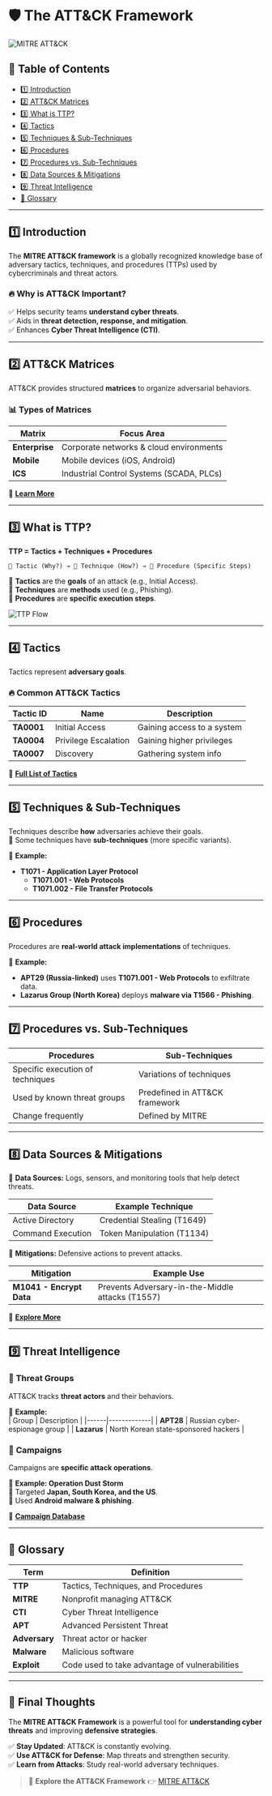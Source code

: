 # **🛡️ The ATT&CK Framework**

![MITRE ATT&CK](https://media.giphy.com/media/v1.Y2lkPTc5MGI3NjExeXF5YzhhNndtNWx6MWU3dnE3NTZ2ZG8wc25xaTNtdDZ2ajVsbGx5bCZlcD12MV9zdGlja2Vyc19zZWFyY2gmY3Q9cw/4B1BTOMTi8b3OdPrzy/giphy.gif)

## **📖 Table of Contents**  
- [1️⃣ Introduction](#1️⃣-introduction)  
- [2️⃣ ATT&CK Matrices](#2️⃣-attck-matrices)  
- [3️⃣ What is TTP?](#3️⃣-what-is-ttp)  
- [4️⃣ Tactics](#4️⃣-tactics)  
- [5️⃣ Techniques & Sub-Techniques](#5️⃣-techniques--sub-techniques)  
- [6️⃣ Procedures](#6️⃣-procedures)  
- [7️⃣ Procedures vs. Sub-Techniques](#7️⃣-procedures-vs-sub-techniques)  
- [8️⃣ Data Sources & Mitigations](#8️⃣-data-sources--mitigations)  
- [9️⃣ Threat Intelligence](#9️⃣-threat-intelligence)  
- [📜 Glossary](#📜-glossary)  

---

## **1️⃣ Introduction**  
The **MITRE ATT&CK framework** is a globally recognized knowledge base of adversary tactics, techniques, and procedures (TTPs) used by cybercriminals and threat actors.  

### 🔥 **Why is ATT&CK Important?**  
✅ Helps security teams **understand cyber threats**.  
✅ Aids in **threat detection, response, and mitigation**.  
✅ Enhances **Cyber Threat Intelligence (CTI)**.  

---

## **2️⃣ ATT&CK Matrices**  
ATT&CK provides structured **matrices** to organize adversarial behaviors.  

### **📊 Types of Matrices**  
| Matrix       | Focus Area                              |
|-------------|--------------------------------------|
| **Enterprise** | Corporate networks & cloud environments |
| **Mobile**     | Mobile devices (iOS, Android) |
| **ICS**        | Industrial Control Systems (SCADA, PLCs) |

🔗 **[Learn More](https://attack.mitre.org/matrices/)**  

---

## **3️⃣ What is TTP?**  
**TTP = Tactics + Techniques + Procedures**  

```
🎯 Tactic (Why?) → 📌 Technique (How?) → 🔄 Procedure (Specific Steps)
```
🔹 **Tactics** are the **goals** of an attack (e.g., Initial Access).  
🔹 **Techniques** are **methods** used (e.g., Phishing).  
🔹 **Procedures** are **specific execution steps**.  

![TTP Flow](https://media.giphy.com/media/Nlt9hC0Rg91AFC19gR/giphy.gif?cid=ecf05e478n7vcxrmvvrjsl1nl0bslzg25tohpfbpicxewktq&ep=v1_gifs_search&rid=giphy.gif&ct=g)  

---

## **4️⃣ Tactics**  
Tactics represent **adversary goals**.  

### 🔥 **Common ATT&CK Tactics**  
| Tactic ID  | Name               | Description |
|------------|------------------|-------------------------|
| **TA0001** | Initial Access   | Gaining access to a system |
| **TA0004** | Privilege Escalation | Gaining higher privileges |
| **TA0007** | Discovery        | Gathering system info |

🔗 **[Full List of Tactics](https://attack.mitre.org/tactics/enterprise/)**  

---

## **5️⃣ Techniques & Sub-Techniques**  
Techniques describe **how** adversaries achieve their goals.  
🔹 Some techniques have **sub-techniques** (more specific variants).  

📌 **Example:**  
- **T1071 - Application Layer Protocol**  
  - **T1071.001 - Web Protocols**  
  - **T1071.002 - File Transfer Protocols**  

---

## **6️⃣ Procedures**  
Procedures are **real-world attack implementations** of techniques.  

📌 **Example:**  
- **APT29 (Russia-linked)** uses **T1071.001 - Web Protocols** to exfiltrate data.  
- **Lazarus Group (North Korea)** deploys **malware via T1566 - Phishing**.  

---

## **7️⃣ Procedures vs. Sub-Techniques**  

| **Procedures**  | **Sub-Techniques** |
|----------------|-------------------|
| Specific execution of techniques | Variations of techniques |
| Used by known threat groups | Predefined in ATT&CK framework |
| Change frequently | Defined by MITRE |

---

## **8️⃣ Data Sources & Mitigations**  

📌 **Data Sources:** Logs, sensors, and monitoring tools that help detect threats.  

| **Data Source** | **Example Technique** |
|----------------|----------------------|
| Active Directory | Credential Stealing (T1649) |
| Command Execution | Token Manipulation (T1134) |

📌 **Mitigations:** Defensive actions to prevent attacks.  

| **Mitigation** | **Example Use** |
|--------------|----------------|
| **M1041 - Encrypt Data** | Prevents Adversary-in-the-Middle attacks (T1557) |

🔗 **[Explore More](https://attack.mitre.org/data_sources/)**  

---

## **9️⃣ Threat Intelligence**  

### 🏴 **Threat Groups**  
ATT&CK tracks **threat actors** and their behaviors.  

📌 **Example:**  
| Group | Description |
|------|-------------|
| **APT28** | Russian cyber-espionage group |
| **Lazarus** | North Korean state-sponsored hackers |

### 🚀 **Campaigns**  
Campaigns are **specific attack operations**.  

📌 **Example: Operation Dust Storm**  
🔹 Targeted **Japan, South Korea, and the US**.  
🔹 Used **Android malware & phishing**.  

🔗 **[Campaign Database](https://attack.mitre.org/campaigns/)**  

---

## **📜 Glossary**  
| Term | Definition |
|------|-----------|
| **TTP** | Tactics, Techniques, and Procedures |
| **MITRE** | Nonprofit managing ATT&CK |
| **CTI** | Cyber Threat Intelligence |
| **APT** | Advanced Persistent Threat |
| **Adversary** | Threat actor or hacker |
| **Malware** | Malicious software |
| **Exploit** | Code used to take advantage of vulnerabilities |

---

## **🎯 Final Thoughts**  
The **MITRE ATT&CK Framework** is a powerful tool for **understanding cyber threats** and improving **defensive strategies**.  

✅ **Stay Updated**: ATT&CK is constantly evolving.  
✅ **Use ATT&CK for Defense**: Map threats and strengthen security.  
✅ **Learn from Attacks**: Study real-world adversary techniques.  

> 🔗 **Explore the ATT&CK Framework** 👉 [MITRE ATT&CK](https://attack.mitre.org/)    
